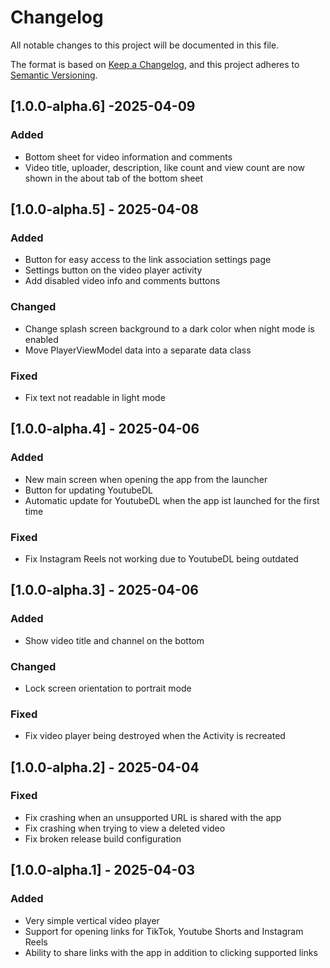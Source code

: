 # Changelog

All notable changes to this project will be documented in this file.

The format is based on [Keep a Changelog](https://keepachangelog.com/en/1.1.0/),
and this project adheres to [Semantic Versioning](https://semver.org/spec/v2.0.0.html).

## [1.0.0-alpha.6] -2025-04-09

### Added

- Bottom sheet for video information and comments
- Video title, uploader, description, like count and view count are now shown in the about tab of the bottom sheet

## [1.0.0-alpha.5] - 2025-04-08

### Added

- Button for easy access to the link association settings page
- Settings button on the video player activity
- Add disabled video info and comments buttons

### Changed

- Change splash screen background to a dark color when night mode is enabled
- Move PlayerViewModel data into a separate data class

### Fixed

- Fix text not readable in light mode

## [1.0.0-alpha.4] - 2025-04-06

### Added

- New main screen when opening the app from the launcher
- Button for updating YoutubeDL
- Automatic update for YoutubeDL when the app ist launched for the first time

### Fixed

- Fix Instagram Reels not working due to YoutubeDL being outdated

## [1.0.0-alpha.3] - 2025-04-06

### Added

- Show video title and channel on the bottom

### Changed

- Lock screen orientation to portrait mode

### Fixed

- Fix video player being destroyed when the Activity is recreated

## [1.0.0-alpha.2] - 2025-04-04

### Fixed

- Fix crashing when an unsupported URL is shared with the app
- Fix crashing when trying to view a deleted video
- Fix broken release build configuration

## [1.0.0-alpha.1] - 2025-04-03

### Added

- Very simple vertical video player
- Support for opening links for TikTok, Youtube Shorts and Instagram Reels
- Ability to share links with the app in addition to clicking supported links
